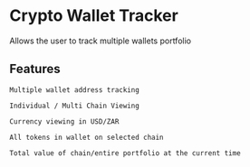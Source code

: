 # Crypto Wallet Tracker

Allows the user to track multiple wallets portfolio

## Features

```
Multiple wallet address tracking
```

```
Individual / Multi Chain Viewing
```

```
Currency viewing in USD/ZAR
```

```
All tokens in wallet on selected chain
```

```
Total value of chain/entire portfolio at the current time
```

